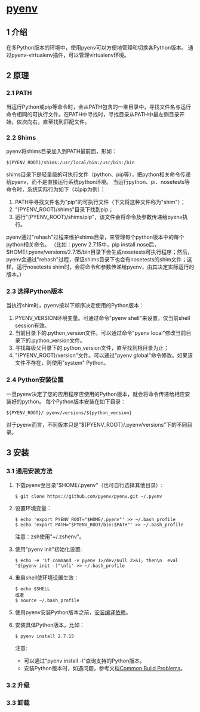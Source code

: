 # [pyenv](https://github.com/pyenv/pyenv)
## 1 介绍
在多Python版本的环境中，使用pyenv可以方便地管理和切换各Python版本。
通过pyenv-virtualenv插件，可以管理virtualenv环境。
## 2 原理
### 2.1 PATH
当运行Python或pip等命令时，会从PATH包含的一堆目录中，寻找文件名与运行命令相同的可执行文件。在PATH中寻找时，寻找目录从PATH中最左侧目录开始，依次向右，直至找到匹配文件。
### 2.2 Shims
pyenv将shims目录加入到PATH最前面，形如：

    $(PYENV_ROOT)/shims:/usr/local/bin:/usr/bin:/bin

shims目录下是轻量级的可执行文件（python、pip等），把python相关命令传递给pyenv，而不是直接运行系统python环境。
当运行python、pi、nosetests等命令时，系统实际行为如下（以pip为例）：

1. PATH中寻找文件名为"pip"的可执行文件（下文将这种文件称为"shim"）；
2. "(PYENV_ROOT)/shims"目录下找到pip；
3. 运行"(PYENV_ROOT)/shims/pip"，该文件会将命令及参数传递给pyenv执行。

pyenv通过"rehash"过程来维护shims目录，来管理每个python版本中的每个python相关命令。
（比如：pyenv 2.7.15中，pip install nose后，$HOME/.pyenv/versions/2.7.15/bin目录下会生成nosetests可执行程序；然后，pyenv会通过"rehash"过程，保证shims目录下也会有nosetests的shim文件；这样，运行nosetests shim时，会将命令和参数传递给pyenv，由其决定实际运行的版本。）
### 2.3 选择Python版本
当执行shim时，pyenv按以下顺序决定使用的Python版本：
1. PYENV_VERSION环境变量。可通过命令"pyenv shell"来设置，仅当前shell session有效。
2. 当前目录下的.python_version文件。可以通过命令"pyenv local"修改当前目录下的.python_version文件。
3. 寻找每级父目录下的.python_version文件，直至找到根目录为止；
4. "(PYENV_ROOT)/version"文件。可以通过"pyenv global"命令修改。如果该文件不存在，则使用"system" Python。
### 2.4 Python安装位置
一旦pyenv决定了您的应用程序应使用的Python版本，就会将命令传递给相应安装好的python。
每个Python版本安装在如下目录：

    ${PYENV_ROOT}/.pyenv/versions/${python_version}

对于pyenv而言，不同版本只是"${PYENV_ROOT}/.pyenv/versions"下的不同目录。
## 3 安装
### 3.1 通用安装方法
1. 下载pyenv至目录"$HOME/.pyenv"（也可自行选择其他目录）:

       $ git clone https://github.com/pyenv/pyenv.git ~/.pyenv

2. 设置环境变量：

       $ echo 'export PYENV_ROOT="$HOME/.pyenv"' >> ~/.bash_profile
       $ echo 'export PATH="$PYENV_ROOT/bin:$PATH"' >> ~/.bash_profile

   注意：zsh使用"~/.zshenv"。

3. 使用"pyenv init"初始化设置:

       $ echo -e 'if command -v pyenv 1>/dev/null 2>&1; then\n  eval "$(pyenv init -)"\nfi' >> ~/.bash_profile
    
4. 重启shell使环境设置生效：

       $ echo $SHELL
       或者
       $ source ~/.bash_profile

5. 使用pyenv安装Python版本之前，[安装编译依赖](https://github.com/pyenv/pyenv/wiki)。

6. 安装具体Python版本，比如：
    
       $ pyenv install 2.7.15

   注意:
    * 可以通过"pyenv install -l"查询支持的Python版本。
    * 安装Python版本时，如遇问题，参考文档[Common Build Problems](https://github.com/pyenv/pyenv/wiki/Common-build-problems)。

### 3.2 升级
### 3.3 卸载
